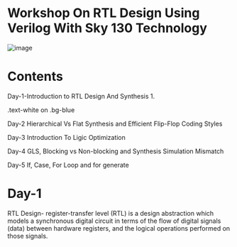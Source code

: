 
# Workshop On RTL Design Using Verilog With Sky 130 Technology
![image](https://user-images.githubusercontent.com/86367130/123824988-22239100-d91c-11eb-95ae-bf2f17e4e701.png)

# Contents

Day-1-Introduction to RTL Design And Synthesis
1.<div class="text-white bg-blue mb-2">
  .text-white on .bg-blue
</div>
Day-2 Hierarchical Vs Flat Synthesis and Efficient Flip-Flop Coding Styles

Day-3 Introduction To Ligic Optimization

Day-4 GLS, Blocking vs Non-blocking and Synthesis Simulation Mismatch

Day-5 If, Case, For Loop and for generate



# Day-1


RTL Design- register-transfer level (RTL) is a design abstraction which models a synchronous digital circuit in terms of the flow of digital signals (data) between hardware registers, and the logical operations performed on those signals.


 
